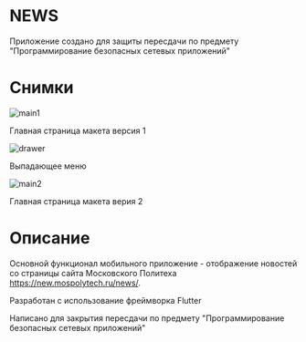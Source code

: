 # NEWS

Приложение создано для защиты пересдачи по предмету "Программирование безопасных сетевых приложений"

# Снимки

![main1](https://user-images.githubusercontent.com/66256597/141461644-3d667464-324b-412b-9ca5-235e14756599.png)

Главная страница макета версия 1

![drawer](https://user-images.githubusercontent.com/66256597/141461721-5c10ed64-bae0-4bec-9290-b00ee30a7c0a.png)

Выпадающее меню

![main2](https://user-images.githubusercontent.com/66256597/141461835-cc9eac68-500d-4f2f-8596-c09cb8da6a98.png)

Главная страница макета верия 2

# Описание

Основной функционал мобильного приложение - отображение новостей со страницы сайта Московского Политеха https://new.mospolytech.ru/news/.

Разработан с использование фреймворка Flutter

Написано для закрытия пересдачи по предмету "Программирование безопасных сетевых приложений"
